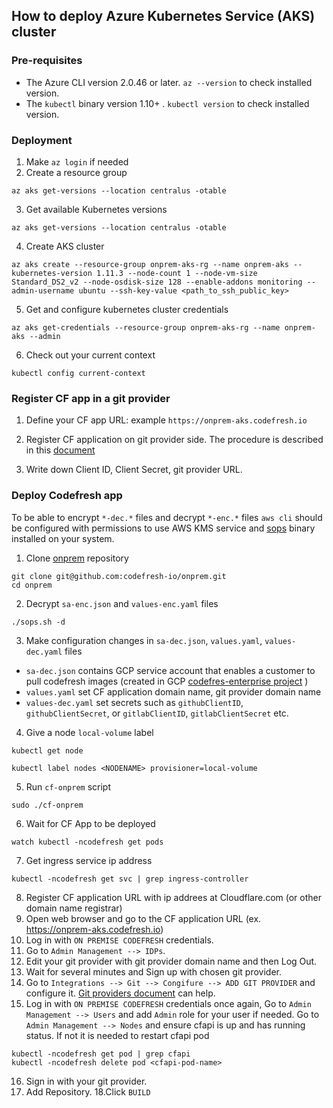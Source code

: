 ## How to deploy Azure Kubernetes Service (AKS) cluster

### Pre-requisites

* The Azure CLI version 2.0.46 or later. `az --version` to check installed version.
* The `kubectl` binary version 1.10+ . `kubectl version` to check installed version.

### Deployment 

1. Make `az login` if needed
2. Create a resource group
```
az aks get-versions --location centralus -otable
```
3. Get available Kubernetes versions
```
az aks get-versions --location centralus -otable
```
4. Create AKS cluster
```
az aks create --resource-group onprem-aks-rg --name onprem-aks --kubernetes-version 1.11.3 --node-count 1 --node-vm-size Standard_DS2_v2 --node-osdisk-size 128 --enable-addons monitoring --admin-username ubuntu --ssh-key-value <path_to_ssh_public_key>
```
5. Get and configure kubernetes cluster credentials
```
az aks get-credentials --resource-group onprem-aks-rg --name onprem-aks --admin
```
6. Check out your current context 
```
kubectl config current-context
```

### Register CF app in a git provider

1. Define your CF app URL: example `https://onprem-aks.codefresh.io`

2. Register CF application on git provider side. The procedure is described in this [document](https://docs.google.com/document/d/1j_u2kunM69jTDcBW_8acQ1hnUawXZoUGcE1CxFu5njg/edit#heading=h.h4zd9clx0w2w)

3. Write down Client ID, Client Secret, git provider URL.

### Deploy Codefresh app

To be able to encrypt `*-dec.*` files and decrypt `*-enc.*` files `aws cli` should be configured with permissions to use AWS KMS service and [sops](https://github.com/mozilla/sops/releases) binary installed on your system.

1. Clone [onprem](https://github.com/codefresh-io/onprem) repository
```
git clone git@github.com:codefresh-io/onprem.git
cd onprem
```
2. Decrypt `sa-enc.json` and `values-enc.yaml` files
```
./sops.sh -d
```
3. Make configuration changes in `sa-dec.json`, `values.yaml`, `values-dec.yaml` files 

* `sa-dec.json` contains GCP service account that enables a customer to pull codefresh images (created in GCP [codefres-enterprise project](https://console.cloud.google.com/iam-admin/serviceaccounts?organizationId=304925537542&orgonly=true&project=codefresh-enterprise) )
* `values.yaml` set CF application domain name, git provider domain name
* `values-dec.yaml` set secrets such as `githubClientID`, `githubClientSecret`, or `gitlabClientID`, `gitlabClientSecret` etc.

4. Give a node `local-volume` label
```
kubectl get node

kubectl label nodes <NODENAME> provisioner=local-volume

``` 
5. Run `cf-onprem` script
```
sudo ./cf-onprem
```
6. Wait for CF App to be deployed
```
watch kubectl -ncodefresh get pods
```
7. Get ingress service ip address

```
kubectl -ncodefresh get svc | grep ingress-controller
```
8. Register CF application URL with ip addrees at Cloudflare.com (or other domain name registrar)
9. Open web browser and go to the CF application URL (ex. https://onprem-aks.codefresh.io)
10. Log in with `ON PREMISE CODEFRESH` credentials.
11. Go to `Admin Management --> IDPs`.
12. Edit your git provider with git provider domain name and then Log Out.
13. Wait for several minutes and Sign up with chosen git provider.
14. Go to `Integrations --> Git --> Congifure --> ADD GIT PROVIDER` and configure it. [Git providers document](https://codefresh.io/docs/docs/integrations/git-providers/) can help.
15. Log in with `ON PREMISE CODEFRESH` credentials once again, Go to `Admin Management --> Users` and add `Admin` role for your user if needed.  Go to `Admin Management --> Nodes` and ensure cfapi is up and has running status. If not it is needed to restart cfapi pod
```
kubectl -ncodefresh get pod | grep cfapi
kubectl -ncodefresh delete pod <cfapi-pod-name>
```
16. Sign in with your git provider.
17. Add Repository.
18.Click `BUILD`